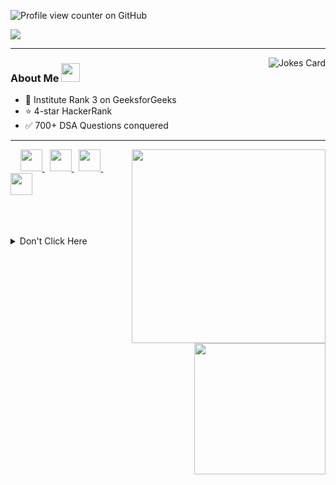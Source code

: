 <!--### Hi there 👋

**kartikbanga/kartikbanga** is a ✨ _special_ ✨ repository because its `README.md` (this file) appears on your GitHub profile.

Here are some ideas to get you started:

- 🔭 I’m currently working on ...
- 🌱 I’m currently learning ...
- 👯 I’m looking to collaborate on ...
- 🤔 I’m looking for help with ...
- 💬 Ask me about ...
- 📫 How to reach me: ...
- 😄 Pronouns: ...
- ⚡ Fun fact: ...
-->
![Profile view counter on GitHub](https://komarev.com/ghpvc/?username=kartikbanga)
<p align="left">
 <a href="https://git.io/typing-svg" target="_blank">
    <img src="https://readme-typing-svg.herokuapp.com?size=25&color=1A9AF7&lines=Hey+There!;Myself+Kartik+Banga;Welcome+to+my+GitHub+Profile;I'm+a+web+developer;I'm+a+flutter+developer;I'm+a+programmer;I'm+a+front-end+developer">
  </a>
</p>

---

<img align="right" src="https://readme-jokes.vercel.app/api?hideBorder&bgColor=black&theme=synthwave&qColor=orange&aColor=white" alt="Jokes Card" />


### About Me <img src="https://github.com/SP-XD/SP-XD/blob/main/images/message.gif?raw=true" width="30" />
- 🥉 Institute Rank 3 on GeeksforGeeks
- ⭐ 4-star HackerRank
- ✅ 700+ DSA Questions conquered

---


<p align="left">
<a href="https://leetcode.com/_kartikbanga_/" target="_blank">
 <img align="right" src='https://leetcard.jacoblin.cool/_kartikbanga_?hide=ranking&border=0&radius=21' width='310"'>
</a>
  &nbsp;
<a href="https://auth.geeksforgeeks.org/user/returndisappointment/profile" target="_blank">
 <img align="right" src='https://geeks-for-geeks-stats-api-napiyo.vercel.app/?userName=returndisappointment' width='210"'>
</a>
 &nbsp;
 <a href="https://www.linkedin.com/in/kartikbanga04" target="_blank">
    <img height="35px" width="auto" src="https://user-images.githubusercontent.com/63710339/185727798-75572198-8764-4e7b-8a34-d772e51aa730.png">
  </a>
   &nbsp;
  <a href="https://www.hackerrank.com/kartikbanga04" target="_blank">
    <img  height="35px" width="auto" src="https://user-images.githubusercontent.com/63710339/185728321-5597e642-cc4e-4833-a499-6535d7f8cf41.png">
  </a>
   &nbsp;
  <a href="https://leetcode.com/_kartikbanga_/" target="_blank">
    <img height="35px" width="auto" src="https://user-images.githubusercontent.com/63710339/185728579-3f9af06c-0977-4d51-a81a-2ac828fc2d23.png">
  </a>
  &nbsp;
  <a href="https://auth.geeksforgeeks.org/user/returndisappointment/profile" target="_blank">
    <img height="35px" width="auto" src="https://user-images.githubusercontent.com/63710339/185728583-3b581a30-c79b-42b5-ac31-8f246fb7ba3a.png">
  </a>

</p>

  <br>
  <br>
  <br>

<details>
<summary>Don't Click Here</summary>
<br>

<!--<img src="https://github.com/kartikbanga/kartikbanga/blob/output/github-contribution-grid-snake.svg">-->

| ![Kartik's GitHub stats](https://github-readme-stats-sigma-five.vercel.app/api?username=kartikbanga&theme=github_dark&show_icons=true) | [![Top Langs](https://github-readme-stats-sigma-five.vercel.app/api/top-langs/?username=kartikbanga&theme=github_dark&layout=compact)](https://github.com/kartikbanga/github-readme-stats) |
|---|---|
 

<p align='center'>
  <img src="https://github.com/SP-XD/SP-XD/blob/main/images/letterbox.gif?raw=true" width="25" /> How to reach me: <a href='mailto:kartikbanga04@gmail.com'>kartikbanga04@gmail.com</a>
</p>
 </details>



 

